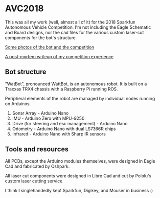 # AVC2018

This was all my work (well, almost all of it) for the 2018 Sparkfun Autonomous Vehicle Competition. I'm not including the Eagle Schematic and Board designs, nor the cad files for the various custom laser-cut components for the bot's structure.

[Some photos of the bot and the competition](doc/images)

[A post-mortem writeup of my competition experience](doc/avc-post-mortem.txt)

## Bot structure

"WatBot", pronounced WattBot, is an autonomous robot. It is built on a Traxxas TRX4 chassis with a Raspberry Pi running ROS.

Peripheral elements of the robot are managed by individual nodes running on Arduinos.

1. Sonar Array - Arduino Nano
2. IMU - Arduino Zero with MPU-9250
3. Drive (for steering and esc management) - Arduino Nano
4. Odometry - Arduino Nano with dual LS7366R chips
5. Infrared - Arduino Nano with Sharp IR sensors

## Tools and resources

All PCBs, except the Arduino modules themselves, were designed in Eagle Cad and fabricated by Oshpark.

All laser cut components were designed in Libre Cad and cut by Pololu's custom laser cutting service.

I think I singlehandedly kept Sparkfun, Digikey, and Mouser in business :)
